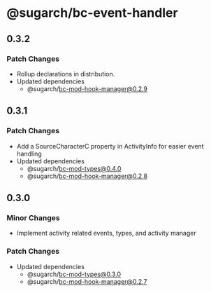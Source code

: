 # @sugarch/bc-event-handler

## 0.3.2

### Patch Changes

-   Rollup declarations in distribution.
-   Updated dependencies
    -   @sugarch/bc-mod-hook-manager@0.2.9

## 0.3.1

### Patch Changes

-   Add a SourceCharacterC property in ActivityInfo for easier event handling
-   Updated dependencies
    -   @sugarch/bc-mod-types@0.4.0
    -   @sugarch/bc-mod-hook-manager@0.2.8

## 0.3.0

### Minor Changes

-   Implement activity related events, types, and activity manager

### Patch Changes

-   Updated dependencies
    -   @sugarch/bc-mod-types@0.3.0
    -   @sugarch/bc-mod-hook-manager@0.2.7
